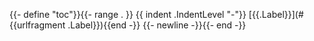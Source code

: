 {{- define "toc"}}{{- range . }}
{{ indent .IndentLevel "-"}} [{{.Label}}](#{{urlfragment .Label}}){{end -}}
{{- newline -}}{{- end -}}

